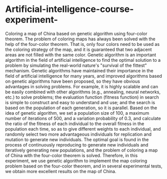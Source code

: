 # Artificial-intelligence-course-experiment-
Coloring a map of China based on genetic algorithm using four-color theorem. 
The problem of coloring maps has always been solved with the help of the four-color theorem. That is, only four colors need to be used as the coloring strategy of the map, and it is guaranteed that two adjacent areas are not filled with the same color. Genetic algorithm is an important algorithm in the field of artificial intelligence to find the optimal solution to a problem by simulating the real-world nature's "survival of the fittest" mechanism. Genetic algorithms have maintained their importance in the field of artificial intelligence for many years, and improved algorithms based on genetic algorithms have been proposed, so they have obvious advantages in solving problems. For example, it is highly scalable and can be easily combined with other algorithms (e.g., annealing, neural networks, etc.) to solve problems; the evaluation function (fitness function) in search is simple to construct and easy to understand and use; and the search is based on the population of each generation, so it is parallel.
Based on the idea of genetic algorithm, we set a population size of 100, a maximum number of iterations of 500, and a variation probability of 0.3, and calculate the ratio of the fitness of each individual to the overall fitness in the population each time, so as to give different weights to each individual, and randomly select two more advantageous individuals for replication and mutation to generate new individuals. The optimal goal is found in the process of continuously reproducing to generate new individuals and iteratively generating new populations, and the problem of coloring a map of China with the four-color theorem is solved.
Therefore, in this experiment, we use genetic algorithm to implement the map coloring problem based on the four-color theorem, and in several experimental tests, we obtain more excellent results on the map of China.
